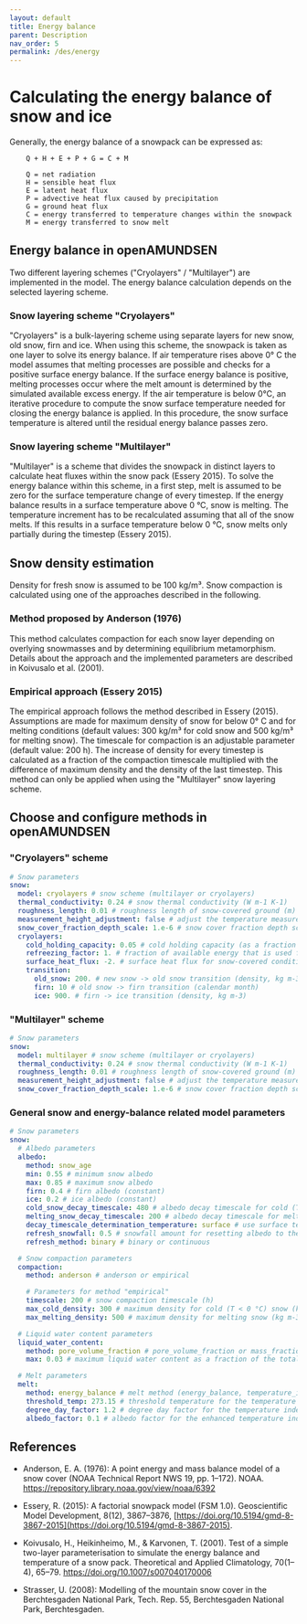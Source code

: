 ```yaml
---
layout: default
title: Energy balance
parent: Description
nav_order: 5
permalink: /des/energy
---
```


# Calculating the energy balance of snow and ice

Generally, the energy balance of a snowpack can be expressed as:

		Q + H + E + P + G = C + M

		Q = net radiation
		H = sensible heat flux
		E = latent heat flux
		P = advective heat flux caused by precipitation
		G = ground heat flux
		C = energy transferred to temperature changes within the snowpack
		M = energy transferred to snow melt


## Energy balance in openAMUNDSEN

Two different layering schemes ("Cryolayers" / "Multilayer") are implemented in the model. The energy balance calculation depends on the selected layering scheme.

### Snow layering scheme "Cryolayers"

"Cryolayers" is a bulk-layering scheme using separate layers for new snow, old snow, firn and ice. When using this scheme, the snowpack is taken as one layer to solve its energy balance. If air temperature rises above 0° C the model assumes that melting processes are possible and checks for a positive surface energy balance. If the surface energy balance is positive, melting processes occur where the melt amount is determined by the simulated available excess energy. If the air temperature is below 0°C, an iterative procedure to compute the snow surface temperature needed for closing the energy balance is applied. In this procedure, the snow surface temperature is altered until the residual energy balance passes zero.

### Snow layering scheme "Multilayer"

"Multilayer" is a scheme that divides the snowpack in distinct layers to calculate heat fluxes within the snow pack (Essery 2015). To solve the energy balance within this scheme, in a first step, melt is assumed to be zero for the surface temperature change of every timestep. If the energy balance results in a surface temperature above 0 °C, snow is melting. The temperature increment has to be recalculated assuming that all of the snow melts. If this results in a surface temperature below 0 °C, snow melts only partially during the timestep (Essery 2015).

## Snow density estimation

Density for fresh snow is assumed to be 100 kg/m³. Snow compaction is calculated using one of the approaches described in the following.

### Method proposed by Anderson (1976)

This method calculates compaction for each snow layer depending on overlying snowmasses and by determining equilibrium metamorphism. Details about the approach and the implemented parameters are described in Koivusalo et al. (2001).

### Empirical approach (Essery 2015)

The empirical approach follows the method described in Essery (2015). Assumptions are made for maximum density of snow for below 0° C and for melting conditions (default values: 300 kg/m³ for cold snow and 500 kg/m³ for melting snow). The timescale for compaction is an adjustable parameter (default value: 200 h). The increase of density for every timestep is calculated as a fraction of the compaction timescale multiplied with the difference of maximum density and the density of the last timestep. This method can only be applied when using the "Multilayer" snow layering scheme.


## Choose and configure methods in openAMUNDSEN

### "Cryolayers" scheme

```yaml
# Snow parameters
snow:
  model: cryolayers # snow scheme (multilayer or cryolayers)
  thermal_conductivity: 0.24 # snow thermal conductivity (W m-1 K-1)
  roughness_length: 0.01 # roughness length of snow-covered ground (m)
  measurement_height_adjustment: false # adjust the temperature measurement height for snow depth
  snow_cover_fraction_depth_scale: 1.e-6 # snow cover fraction depth scale (m)
  cryolayers:
    cold_holding_capacity: 0.05 # cold holding capacity (as a fraction of the layer SWE) and refreezing factor for the cold content approach by Braun (1984)
    refreezing_factor: 1. # fraction of available energy that is used for building up cold content and refreezing liquid water
    surface_heat_flux: -2. # surface heat flux for snow-covered conditions (W m-2)
    transition:
      old_snow: 200. # new snow -> old snow transition (density, kg m-3)
      firn: 10 # old snow -> firn transition (calendar month)
      ice: 900. # firn -> ice transition (density, kg m-3)
```  

### "Multilayer" scheme

```yaml
# Snow parameters
snow:
  model: multilayer # snow scheme (multilayer or cryolayers)
  thermal_conductivity: 0.24 # snow thermal conductivity (W m-1 K-1)
  roughness_length: 0.01 # roughness length of snow-covered ground (m)
  measurement_height_adjustment: false # adjust the temperature measurement height for snow depth
  snow_cover_fraction_depth_scale: 1.e-6 # snow cover fraction depth scale (m)
```  


### General snow and energy-balance related model parameters

```yaml
# Snow parameters
snow:
  # Albedo parameters
  albedo:
    method: snow_age
    min: 0.55 # minimum snow albedo
    max: 0.85 # maximum snow albedo
    firn: 0.4 # firn albedo (constant)
    ice: 0.2 # ice albedo (constant)
    cold_snow_decay_timescale: 480 # albedo decay timescale for cold (T < 0 °C) snow (h)
    melting_snow_decay_timescale: 200 # albedo decay timescale for melting snow (h)
    decay_timescale_determination_temperature: surface # use surface temperature to distinguish between cold and melting snow
    refresh_snowfall: 0.5 # snowfall amount for resetting albedo to the maximum value (kg m-2 h-1)
    refresh_method: binary # binary or continuous

  # Snow compaction parameters
  compaction:
    method: anderson # anderson or empirical

    # Parameters for method "empirical"
    timescale: 200 # snow compaction timescale (h)
    max_cold_density: 300 # maximum density for cold (T < 0 °C) snow (kg m-3)
    max_melting_density: 500 # maximum density for melting snow (kg m-3)

  # Liquid water content parameters
  liquid_water_content:
    method: pore_volume_fraction # pore_volume_fraction or mass_fraction
    max: 0.03 # maximum liquid water content as a fraction of the total pore volume or mass

  # Melt parameters
  melt:
    method: energy_balance # melt method (energy_balance, temperature_index or enhanced_temperature_index)
    threshold_temp: 273.15 # threshold temperature for the temperature index methods (K)
    degree_day_factor: 1.2 # degree day factor for the temperature index methods (kg m-2 d-1 K-1)
    albedo_factor: 0.1 # albedo factor for the enhanced temperature index method (m2 kg m-2 W-1 d-1)

```

## References

- Anderson, E. A. (1976): A point energy and mass balance model of a snow cover (NOAA Technical Report NWS 19, pp. 1–172). NOAA. https://repository.library.noaa.gov/view/noaa/6392

- Essery, R. (2015): A factorial snowpack model (FSM 1.0). Geoscientific Model Development, 8(12), 3867–3876, [https://doi.org/10.5194/gmd-8-3867-2015](https://doi.org/10.5194/gmd-8-3867-2015).

- Koivusalo, H., Heikinheimo, M., & Karvonen, T. (2001). Test of a simple two-layer parameterisation to simulate the energy balance and temperature of a snow pack. Theoretical and Applied Climatology, 70(1–4), 65–79. https://doi.org/10.1007/s007040170006

- Strasser, U. (2008): Modelling of the mountain snow cover in the Berchtesgaden National Park, Tech. Rep. 55, Berchtesgaden National Park, Berchtesgaden.
